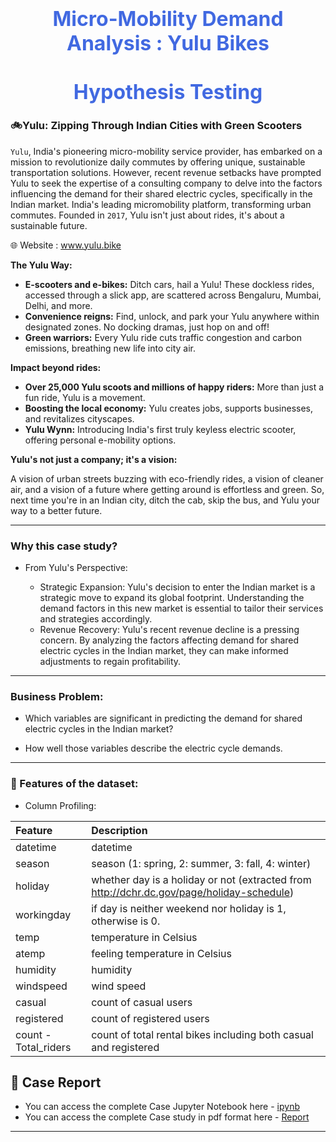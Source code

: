 # <h1 align='center'> <font color='royalblue'><font size=6>Micro-Mobility Demand Analysis : Yulu Bikes</font> </font></h1>
<h1 align='center'><font color='royalblue'><font size=6>Hypothesis Testing</font> </font></h1>

### 🚲Yulu: Zipping Through Indian Cities with Green Scooters

`Yulu`, India's pioneering micro-mobility service provider, has embarked on a mission to revolutionize daily commutes by offering unique, sustainable transportation solutions. However, recent revenue setbacks have prompted Yulu to seek the expertise of a consulting company to delve into the factors influencing the demand for their shared electric cycles, specifically in the Indian market. India's leading micromobility platform, transforming urban commutes. Founded in `2017`, Yulu isn't just about rides, it's about a sustainable future.

🌐 Website :	www.yulu.bike

**The Yulu Way:**

* **E-scooters and e-bikes:** Ditch cars, hail a Yulu! These dockless rides, accessed through a slick app, are scattered across Bengaluru, Mumbai, Delhi, and more.
* **Convenience reigns:** Find, unlock, and park your Yulu anywhere within designated zones. No docking dramas, just hop on and off!
* **Green warriors:** Every Yulu ride cuts traffic congestion and carbon emissions, breathing new life into city air.

**Impact beyond rides:**

* **Over 25,000 Yulu scoots and millions of happy riders:** More than just a fun ride, Yulu is a movement.
* **Boosting the local economy:** Yulu creates jobs, supports businesses, and revitalizes cityscapes.
* **Yulu Wynn:** Introducing India's first truly keyless electric scooter, offering personal e-mobility options.


**Yulu's not just a company; it's a vision:** 

A vision of urban streets buzzing with eco-friendly rides, a vision of cleaner air, and a vision of a future where getting around is effortless and green. So, next time you're in an Indian city, ditch the cab, skip the bus, and Yulu your way to a better future.


------    

### Why this case study?

- From Yulu's Perspective:
    
    - Strategic Expansion: Yulu's decision to enter the Indian market is a strategic move to expand its global footprint. Understanding the demand factors in this new market is essential to tailor their services and strategies accordingly.
    - Revenue Recovery: Yulu's recent revenue decline is a pressing concern. By analyzing the factors affecting demand for shared electric cycles in the Indian market, they can make informed adjustments to regain profitability. 

------    


### Business Problem:

- Which variables are significant in predicting the demand for shared electric cycles in the Indian market?
        
- How well those variables describe the electric cycle demands.

------    

### 📃 Features of the dataset:

- Column Profiling:

| Feature | Description |
|:--------|:------------|
|datetime| datetime |  
|season| season (1: spring, 2: summer, 3: fall, 4: winter)|
|holiday| whether day is a holiday or not (extracted from http://dchr.dc.gov/page/holiday-schedule)|
|workingday| if day is neither weekend nor holiday is 1, otherwise is 0.|
|temp| temperature in Celsius|
|atemp| feeling temperature in Celsius|
|humidity| humidity|
|windspeed| wind speed|
|casual| count of casual users|
|registered| count of registered users|
|count - Total_riders| count of total rental bikes including both casual and registered|

## 📝 Case Report
- You can access the complete Case Jupyter Notebook here - [ipynb](https://github.com/chopadeabhishek/dsmlFolio/blob/main/Micro-Mobility%20Demand%20Analysis/Yulu_hypothesisTesing.ipynb)
- You can access the complete Case study in pdf format here - [Report](https://github.com/chopadeabhishek/dsmlFolio/blob/main/Micro-Mobility%20Demand%20Analysis/Yulu_hypothesisTesing.pdf)

    
-----


